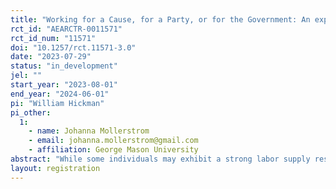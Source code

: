 ```yaml
---
title: "Working for a Cause, for a Party, or for the Government: An experimental investigation of the labor supply responses to charitable giving, political donations, and taxation"
rct_id: "AEARCTR-0011571"
rct_id_num: "11571"
doi: "10.1257/rct.11571-3.0"
date: "2023-07-29"
status: "in_development"
jel: ""
start_year: "2023-08-01"
end_year: "2024-06-01"
pi: "William Hickman"
pi_other:
  1:
    - name: Johanna Mollerstrom
    - email: johanna.mollerstrom@gmail.com
    - affiliation: George Mason University
abstract: "While some individuals may exhibit a strong labor supply response to taxation, this response may not be the same as if these same individuals, rather than being taxed, were working both for themselves and for a charity or political party they support or oppose. We design an experiment that allows us to compare the labor supply response to taxation to the labor supply responses to donating to charities and political parties. In addition, our design allows us to estimate the effect that allowing people to work for organizations they support (or oppose) has on their labor supply. This may have significant implications for policymakers that want to increase tax revenue without causing the negative labor supply response typically associated with taxation."
layout: registration
---
```


